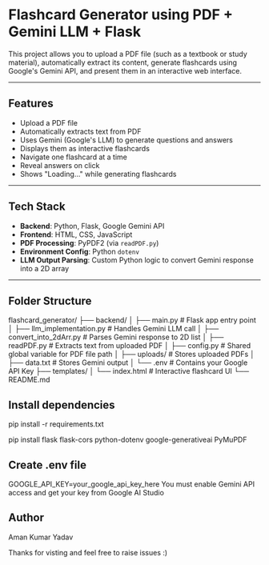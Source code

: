 # Flashcard Generator using PDF + Gemini LLM + Flask

This project allows you to upload a PDF file (such as a textbook or study material), automatically extract its content, generate flashcards using Google's Gemini API, and present them in an interactive web interface.

---

##  Features

-  Upload a PDF file
-  Automatically extracts text from PDF
-  Uses Gemini (Google's LLM) to generate questions and answers
-  Displays them as interactive flashcards
-  Navigate one flashcard at a time
-  Reveal answers on click
-  Shows "Loading..." while generating flashcards

---

## Tech Stack

- **Backend**: Python, Flask, Google Gemini API
- **Frontend**: HTML, CSS, JavaScript
- **PDF Processing**: PyPDF2 (via `readPDF.py`)
- **Environment Config**: Python `dotenv`
- **LLM Output Parsing**: Custom Python logic to convert Gemini response into a 2D array

---

## Folder Structure

flashcard_generator/
├── backend/
│ ├── main.py # Flask app entry point
│ ├── llm_implementation.py # Handles Gemini LLM call
│ ├── convert_into_2dArr.py # Parses Gemini response to 2D list
│ ├── readPDF.py # Extracts text from uploaded PDF
│ ├── config.py # Shared global variable for PDF file path
│ ├── uploads/ # Stores uploaded PDFs
│ ├── data.txt # Stores Gemini output
│ └── .env # Contains your Google API Key
├── templates/
│ └── index.html # Interactive flashcard UI
└── README.md 

## Install dependencies
pip install -r requirements.txt

pip install flask flask-cors python-dotenv google-generativeai PyMuPDF

## Create .env file
GOOGLE_API_KEY=your_google_api_key_here
You must enable Gemini API access and get your key from Google AI Studio


## Author
Aman Kumar Yadav

Thanks for visting and feel free to raise issues :)